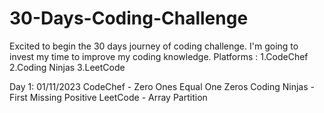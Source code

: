 # 30-Days-Coding-Challenge
Excited to begin the 30 days journey of coding challenge. I'm going to invest my time to improve my coding knowledge.
Platforms :
1.CodeChef
2.Coding Ninjas
3.LeetCode

Day 1: 01/11/2023 
CodeChef - Zero Ones Equal One Zeros
Coding Ninjas - First Missing Positive
LeetCode - Array Partition
